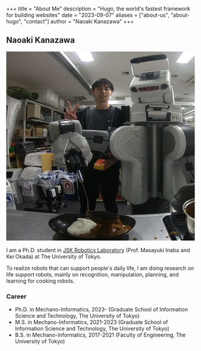+++
title = "About Me"
description = "Hugo, the world's fastest framework for building websites"
date = "2023-09-07"
aliases = ["about-us", "about-hugo", "contact"]
author = "Naoaki Kanazawa"
+++

## Naoaki Kanazawa

![my_photo.jpeg](../images/my_photo.jpeg)

I am a Ph.D. student in [JSK Robotics Laboratory](http://www.jsk.t.u-tokyo.ac.jp/ ) (Prof. Masayuki Inaba and Kei Okada) at The University of Tokyo.

To realize robots that can support people's daily life, I am doing research on life support robots, mainly on recognition, manipulation, planning, and learning for cooking robots.

### Career
* Ph.D. in Mechano-Informatics, 2023- (Graduate School of Information Science and Technology, The University of Tokyo)
* M.S. in Mechano-Informatics, 2021-2023 (Graduate School of Information Science and Technology, The University of Tokyo)
* B.S. in Mechano-Informatics, 2017-2021 (Faculty of Engineering, The University of Tokyo)
